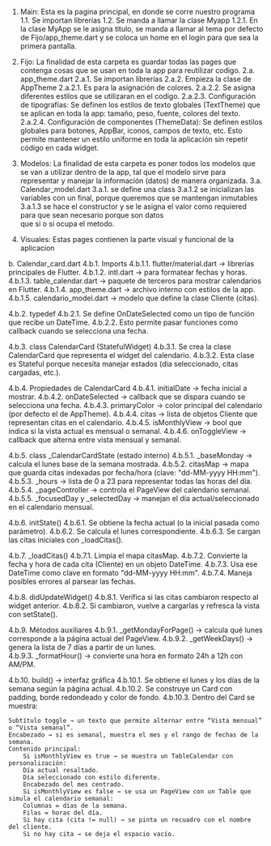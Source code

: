 1. Main: Esta es la pagina principal, en donde se corre nuestro programa
1.1. Se importan librerias 
1.2. Se manda a llamar la clase Myapp
    1.2.1. En la clase MyApp se le asigna titulo, se manda a llamar al tema por defecto de Fijo/app_theme.dart y se coloca un home en el login para que sea la primera pantalla. 


2. Fijo: La finalidad de esta carpeta es guardar todas las pages que contenga cosas que se usan en toda la app para reutilizar codigo. 
2.a. app_theme.dart
    2.a.1. Se importan librerías 
    2.a.2. Empieza la clase de AppTheme
        2.a.2.1. Es para la asignación de colores. 
        2.a.2.2. Se asigna diferentes estilos que se utilizaran en el codigo.
        2.a.2.3. Configuración de tipografías: 
          Se definen los estilos de texto globales (TextTheme) que se aplican
          en toda la app: tamaño, peso, fuente, colores del texto.  
        2.a.2.4. Configuración de componentes (ThemeData): 
          Se definen estilos globales para botones, AppBar, iconos,
          campos de texto, etc. Esto permite mantener un estilo uniforme
          en toda la aplicación sin repetir código en cada widget.


3. Modelos: La finalidad de esta carpeta es poner todos los modelos que se van a utilizar dentro de la app, tal que el modelo sirve para representar y manejar la información (datos) de manera organizada.
3.a. Calendar_model.dart
    3.a.1. se define una class 
        3.a.1.2 se inicializan las variables con un final, porque queremos que se mantengan inmutables
        3.a.1.3 se hace el constructor y se le asigna el valor como requiered para que sean necesario porque son datos  
                que si o si ocupa el metodo.

4. Visuales: Estas pages contienen la parte visual y funcional de la aplicacion 

b. Calendar_card.dart
4.b.1. Imports
    4.b.1.1. flutter/material.dart → librerías principales de Flutter.
    4.b.1.2. intl.dart → para formatear fechas y horas.
    4.b.1.3. table_calendar.dart → paquete de terceros para mostrar calendarios en Flutter.
    4.b.1.4. app_theme.dart → archivo interno con estilos de la app.
    4.b.1.5. calendario_model.dart → modelo que define la clase Cliente (citas).

4.b.2. typedef
    4.b.2.1. Se define OnDateSelected como un tipo de función que recibe un DateTime.
    4.b.2.2. Esto permite pasar funciones como callback cuando se selecciona una fecha.

4.b.3. class CalendarCard (StatefulWidget)
    4.b.3.1. Se crea la clase CalendarCard que representa el widget del calendario.
    4.b.3.2. Esta clase es Stateful porque necesita manejar estados (día seleccionado, citas cargadas, etc.).

4.b.4. Propiedades de CalendarCard
    4.b.4.1. initialDate → fecha inicial a mostrar.
    4.b.4.2. onDateSelected → callback que se dispara cuando se selecciona una fecha.
    4.b.4.3. primaryColor → color principal del calendario (por defecto el de AppTheme).
    4.b.4.4. citas → lista de objetos Cliente que representan citas en el calendario.
    4.b.4.5. isMonthlyView → bool que indica si la vista actual es mensual o semanal.
    4.b.4.6. onToggleView → callback que alterna entre vista mensual y semanal.

4.b.5. class _CalendarCardState (estado interno)
    4.b.5.1. _baseMonday → calcula el lunes base de la semana mostrada.
    4.b.5.2. citasMap → mapa que guarda citas indexadas por fecha/hora (clave: "dd-MM-yyyy HH:mm").
    4.b.5.3. _hours → lista de 0 a 23 para representar todas las horas del día.
    4.b.5.4. _pageController → controla el PageView del calendario semanal.
    4.b.5.5. _focusedDay y _selectedDay → manejan el día actual/seleccionado en el calendario mensual.

4.b.6. initState()
    4.b.6.1. Se obtiene la fecha actual (o la inicial pasada como parámetro).
    4.b.6.2. Se calcula el lunes correspondiente.
    4.b.6.3. Se cargan las citas iniciales con _loadCitas().

4.b.7. _loadCitas()
    4.b.7.1. Limpia el mapa citasMap.
    4.b.7.2. Convierte la fecha y hora de cada cita (Cliente) en un objeto DateTime.
    4.b.7.3. Usa ese DateTime como clave en formato "dd-MM-yyyy HH:mm".
    4.b.7.4. Maneja posibles errores al parsear las fechas.

4.b.8. didUpdateWidget()
    4.b.8.1. Verifica si las citas cambiaron respecto al widget anterior.
    4.b.8.2. Si cambiaron, vuelve a cargarlas y refresca la vista con setState().

4.b.9. Métodos auxiliares
    4.b.9.1. _getMondayForPage() → calcula qué lunes corresponde a la página actual del PageView.
    4.b.9.2. _getWeekDays() → genera la lista de 7 días a partir de un lunes.   
    4.b.9.3. _formatHour() → convierte una hora en formato 24h a 12h con AM/PM.

4.b.10. build() → interfaz gráfica
    4.b.10.1. Se obtiene el lunes y los días de la semana según la página actual.
    4.b.10.2. Se construye un Card con padding, borde redondeado y color de fondo.
    4.b.10.3. Dentro del Card se muestra:

    Subtítulo toggle → un texto que permite alternar entre “Vista mensual” o “Vista semanal”.
    Encabezado → si es semanal, muestra el mes y el rango de fechas de la semana.
    Contenido principal:
        Si isMonthlyView es true → se muestra un TableCalendar con personalización:
        Día actual resaltado.
        Día seleccionado con estilo diferente.
        Encabezado del mes centrado.
        Si isMonthlyView es false → se usa un PageView con un Table que simula el calendario semanal:
        Columnas = días de la semana.
        Filas = horas del día.
        Si hay cita (cita != null) → se pinta un recuadro con el nombre del cliente.
        Si no hay cita → se deja el espacio vacío.
    
